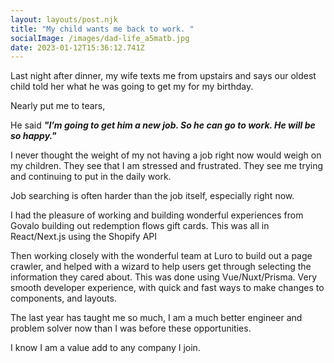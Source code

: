 ```yaml
---
layout: layouts/post.njk
title: "My child wants me back to work. "
socialImage: /images/dad-life_a5matb.jpg
date: 2023-01-12T15:36:12.741Z
---
```


Last night after dinner, my wife texts me from upstairs and says our oldest child told her what he was going to get my for my birthday. 

Nearly put me to tears, 

He said ***"I’m going to get him a new job. So he can go to work. He will be so happy."***

I never thought the weight of my not having a job right now would weigh on my children. They see that I am stressed and frustrated. They see me trying and continuing to put in the daily work. 

Job searching is often harder than the job itself, especially right now. 

I had the pleasure of working and building wonderful experiences from Govalo building out redemption flows gift cards.  This was all in React/Next.js using the Shopify API 

Then working closely with the wonderful team at Luro to build out a page crawler, and helped with a wizard to help users get through selecting the information they cared about. This was done using Vue/Nuxt/Prisma. Very smooth developer experience, with quick and fast ways to make changes to components, and layouts. 

The last year has taught me so much, I am a much better engineer and problem solver now than I was before these opportunities. 

I know I am a value add to any company I join. 
